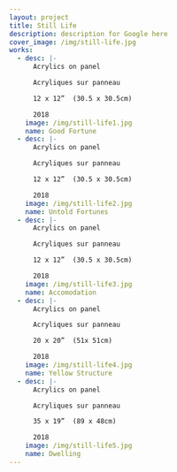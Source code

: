 ```yaml
---
layout: project
title: Still Life
description: description for Google here
cover_image: /img/still-life.jpg
works:
  - desc: |-
      Acrylics on panel

      Acryliques sur panneau

      12 x 12”  (30.5 x 30.5cm)

      2018
    image: /img/still-life1.jpg
    name: Good Fortune
  - desc: |-
      Acrylics on panel

      Acryliques sur panneau

      12 x 12”  (30.5 x 30.5cm)

      2018
    image: /img/still-life2.jpg
    name: Untold Fortunes
  - desc: |-
      Acrylics on panel

      Acryliques sur panneau

      12 x 12”  (30.5 x 30.5cm)

      2018
    image: /img/still-life3.jpg
    name: Accomodation
  - desc: |-
      Acrylics on panel

      Acryliques sur panneau

      20 x 20”  (51x 51cm)

      2018
    image: /img/still-life4.jpg
    name: Yellow Structure
  - desc: |-
      Acrylics on panel

      Acryliques sur panneau

      35 x 19”  (89 x 48cm)

      2018
    image: /img/still-life5.jpg
    name: Dwelling
---
```

